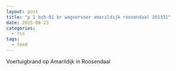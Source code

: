 ```yaml
---
layout: post
title: "p 1 bzb-01 br wegvervoer amarildijk roosendaal 201331"
date: 2025-08-23
categories: 
  - rss
tags: 
  - feed
---
```


Voertuigbrand op Amarildijk in Roosendaal
